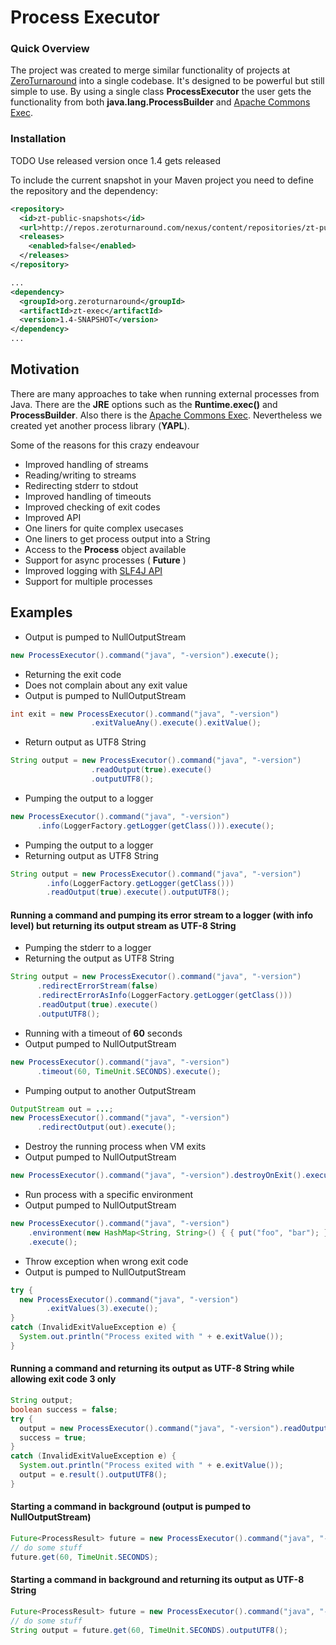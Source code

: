 Process Executor
================

### Quick Overview

The project was created to merge similar functionality of projects at [ZeroTurnaround](http://zeroturnaround.com/) into a single codebase.
It's designed to be powerful but still simple to use. By using a single class **ProcessExecutor**
the user gets the functionality from both **java.lang.ProcessBuilder** and [Apache Commons Exec](http://commons.apache.org/proper/commons-exec/).

### Installation

TODO Use released version once 1.4 gets released

To include the current snapshot in your Maven project you need to define the repository and the dependency:

```xml
<repository>
  <id>zt-public-snapshots</id>
  <url>http://repos.zeroturnaround.com/nexus/content/repositories/zt-public-snapshots</url>
  <releases>
    <enabled>false</enabled>
  </releases>
</repository>

...
<dependency>
  <groupId>org.zeroturnaround</groupId>
  <artifactId>zt-exec</artifactId>
  <version>1.4-SNAPSHOT</version>
</dependency>
...
```

## Motivation

There are many approaches to take when running external processes from Java. There are the **JRE** options such as the **Runtime.exec()** and **ProcessBuilder**. Also there is the [Apache Commons Exec](http://commons.apache.org/proper/commons-exec/). Nevertheless we created yet another process library (**YAPL**). 

Some of the reasons for this crazy endeavour

* Improved handling of streams
 * Reading/writing to streams
 * Redirecting stderr to stdout
* Improved handling of timeouts
* Improved checking of exit codes
* Improved API
 * One liners for quite complex usecases
 * One liners to get process output into a String
 * Access to the **Process** object available
 * Support for async processes ( **Future** ) 
* Improved logging with [SLF4J API](http://www.slf4j.org/)
* Support for multiple processes

## Examples

* Output is pumped to NullOutputStream
```java
new ProcessExecutor().command("java", "-version").execute();
```

* Returning the exit code
* Does not complain about any exit value
* Output is pumped to NullOutputStream

```java
int exit = new ProcessExecutor().command("java", "-version")
                  .exitValueAny().execute().exitValue();
```

* Return output as UTF8 String

```java
String output = new ProcessExecutor().command("java", "-version")
                  .readOutput(true).execute()
                  .outputUTF8();    
```

* Pumping the output to a logger

```java
new ProcessExecutor().command("java", "-version")
      .info(LoggerFactory.getLogger(getClass())).execute();
```

* Pumping the output to a logger
* Returning output as UTF8 String

```java
String output = new ProcessExecutor().command("java", "-version")
        .info(LoggerFactory.getLogger(getClass()))
        .readOutput(true).execute().outputUTF8();
```

#### Running a command and pumping its error stream to a logger (with info level) but returning its output stream as UTF-8 String

* Pumping the stderr to a logger
* Returning the output as UTF8 String
```java
String output = new ProcessExecutor().command("java", "-version")
      .redirectErrorStream(false)
      .redirectErrorAsInfo(LoggerFactory.getLogger(getClass()))
      .readOutput(true).execute()
      .outputUTF8();
```

* Running with a timeout of **60** seconds
* Output pumped to NullOutputStream

```java
new ProcessExecutor().command("java", "-version")
      .timeout(60, TimeUnit.SECONDS).execute();
```

* Pumping output to another OutputStream
```java
OutputStream out = ...;
new ProcessExecutor().command("java", "-version")
      .redirectOutput(out).execute();
```

* Destroy the running process when VM exits
* Output pumped to NullOutputStream

```java
new ProcessExecutor().command("java", "-version").destroyOnExit().execute();
```

* Run process with a specific environment
* Output pumped to NullOutputStream

```java
new ProcessExecutor().command("java", "-version")
    .environment(new HashMap<String, String>() { { put("foo", "bar"); } })
    .execute();
```

* Throw exception when wrong exit code
* Output is pumped to NullOutputStream

```java
try {
  new ProcessExecutor().command("java", "-version")
        .exitValues(3).execute();
}
catch (InvalidExitValueException e) {
  System.out.println("Process exited with " + e.exitValue());
}
```

#### Running a command and returning its output as UTF-8 String while allowing exit code 3 only
```java
String output;
boolean success = false;
try {
  output = new ProcessExecutor().command("java", "-version").readOutput(true).exitValues(3).execute().outputUTF8();
  success = true;
}
catch (InvalidExitValueException e) {
  System.out.println("Process exited with " + e.exitValue());
  output = e.result().outputUTF8();
}
```

#### Starting a command in background (output is pumped to NullOutputStream)
```java
Future<ProcessResult> future = new ProcessExecutor().command("java", "-version").start();
// do some stuff
future.get(60, TimeUnit.SECONDS);
```

#### Starting a command in background and returning its output as UTF-8 String
```java
Future<ProcessResult> future = new ProcessExecutor().command("java", "-version").readOutput(true).start();
// do some stuff
String output = future.get(60, TimeUnit.SECONDS).outputUTF8();
```


